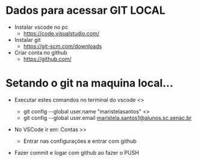 # Dados para acessar GIT LOCAL

* Instalar vscode no pc
  * https://code.visualstudio.com/ 
* Instalar git
  * https://git-scm.com/downloads
* Criar conta no github
  * https://github.com/

# Setando o git na maquina local... 
* Executar estes comandos no terminal do vscode
                                  <<NOME USUARIO GITHUB>>
  * git config --global user.name "maristelasantos"
                                 <<EMAIL LINKADO NO GITHUB>>
  * git config --global user.email maristela.santos1@alunos.sc.senac.br

* No VSCode ir em: Contas >> 
  * Entrar nas configurações e entrar com github
* Fazer commit e logar com github ao fazer o PUSH  